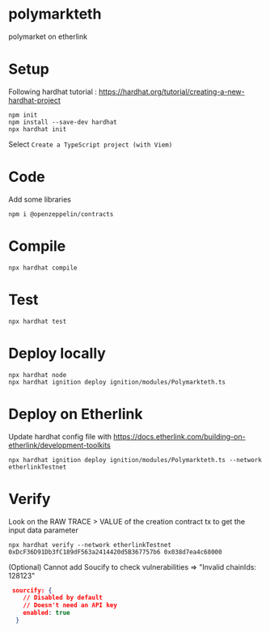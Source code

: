 # polymarkteth
polymarket on etherlink


# Setup

Following hardhat tutorial : https://hardhat.org/tutorial/creating-a-new-hardhat-project

```
npm init
npm install --save-dev hardhat
npx hardhat init
```

Select `Create a TypeScript project (with Viem)`

# Code

Add some libraries

```
npm i @openzeppelin/contracts
```


# Compile

```
npx hardhat compile
```

# Test

```
npx hardhat test
```


# Deploy locally

```
npx hardhat node
npx hardhat ignition deploy ignition/modules/Polymarkteth.ts 
```

# Deploy on Etherlink

Update hardhat config file with https://docs.etherlink.com/building-on-etherlink/development-toolkits


```
npx hardhat ignition deploy ignition/modules/Polymarkteth.ts --network etherlinkTestnet
```

# Verify
Look on the RAW TRACE > VALUE of the creation contract tx to get the input data parameter

```
npx hardhat verify --network etherlinkTestnet 0xDcF36D91Db3fC189dF563a2414420d5B367757b6 0x038d7ea4c68000
```

(Optional) Cannot add Soucify to check vulnerabilities => "Invalid chainIds: 128123"
```json
 sourcify: {
    // Disabled by default
    // Doesn't need an API key
    enabled: true
  }
```